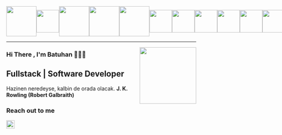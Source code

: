 <div style="display:flex">
<img src="https://www.timeshighereducation.com/cms-academic/sites/default/files/migrated_institution_logos/ytueng.png" style="margin:auto;height:80px;">

<img src="https://thumbs.dreamstime.com/b/html-css-js-icon-set-web-development-logo-icon-set-html-css-javascript-programming-symbol-html-css-js-icon-set-web-178080904.jpg" style="margin:auto;height:60px;">

<img src="https://upload.wikimedia.org/wikipedia/commons/thumb/b/bd/Logo_C_sharp.svg/1200px-Logo_C_sharp.svg.png" style="margin:auto;height:80px;">

<img src="https://fiverr-res.cloudinary.com/images/q_auto,f_auto/gigs/166943614/original/911e0844c0e26731bbd447fbf845b7daf3e50e5b/develop-asp-net-mvc-asp-net-core-web-application.jpg" style="margin:auto;height:80px;">

<img src="https://static-00.iconduck.com/assets.00/react-original-wordmark-icon-840x1024-vhmauxp6.png" style="margin:auto;height:80px;">

<img src="https://encrypted-tbn0.gstatic.com/images?q=tbn:ANd9GcTXalRyF7J7QRLkJfMwCMqA47UUDCFdHJ-dFQ&s" style="margin:auto;height:60px;">

<img src="https://www.tcpl.org/sites/default/files/2019-12/photoshop_illustrator_cs6_icons_1.jpg" style="margin:auto;height:60px;">

<img src="https://encrypted-tbn0.gstatic.com/images?q=tbn:ANd9GcR1DIlYvtaJulsJZag0JnuNVddwTFSonHeeQQ&s" style="margin:auto;height:60px;">

<img src="https://d1.awsstatic.com/asset-repository/products/amazon-rds/1024px-MySQL.ff87215b43fd7292af172e2a5d9b844217262571.png" style="margin:auto;height:60px;">


<img src="https://upload.wikimedia.org/wikipedia/commons/thumb/4/4f/PhpMyAdmin_logo.svg/2560px-PhpMyAdmin_logo.svg.png" style="margin:auto;height:60px;">

<img src="https://upload.wikimedia.org/wikipedia/commons/d/d5/Selenium_Logo.png" style="margin:auto;height:60px;">

<img src="https://encrypted-tbn0.gstatic.com/images?q=tbn:ANd9GcSXGcoUBY7LKo7aDIvVA3gM7FMO6Bm8PewopQ&s" style="margin:auto;height:60px;">

<img src="https://encrypted-tbn0.gstatic.com/images?q=tbn:ANd9GcQ9dI52Wg3WxW6kB0kyhDR2lJxKY1l07cvaXw&s" style="margin:auto;height:60px;">

<img src="https://ncarb.github.io/bootstrap/assets/img/bootstrap-stack.png" style="margin:auto;height:60px;">
<img src="https://encrypted-tbn0.gstatic.com/images?q=tbn:ANd9GcSDvqe5VgD50jycM_ZyQMhPWj7PTQVCQakqqQ&s" style="margin:auto;height:60px;">
</div>

<hr/>




</div>
<img src="https://i.giphy.com/bGgsc5mWoryfgKBx1u.webp" align="right" style="margin:auto;height:150px"/>


### Hi There , I'm Batuhan 👨‍💼🍁
## Fullstack  | Software Developer

<span>Hazinen neredeyse, kalbin de orada olacak. </Span>
<span><strong>J. K. Rowling (Robert Galbraith)</strong></span>

### Reach out to me

[<img width="22" src="https://unpkg.com/simple-icons@v13/icons/Instagram.svg" align="left" />][instagram]

[instagram]: https://www.instagram.com/batuhanfy/
[linkedin]: https://www.linkedin.com/in/batuhan-korkmaz-180ab4318/